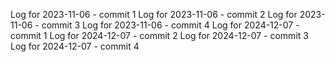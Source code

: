 Log for 2023-11-06 - commit 1
Log for 2023-11-06 - commit 2
Log for 2023-11-06 - commit 3
Log for 2023-11-06 - commit 4
Log for 2024-12-07 - commit 1
Log for 2024-12-07 - commit 2
Log for 2024-12-07 - commit 3
Log for 2024-12-07 - commit 4
